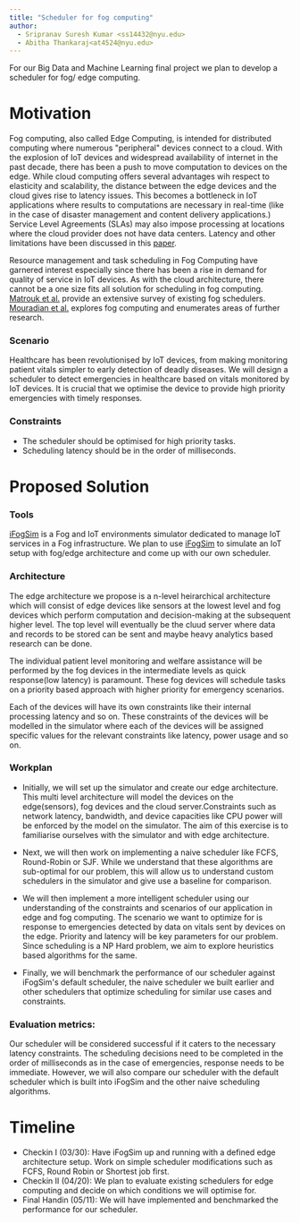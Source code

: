 ```yaml
---
title: "Scheduler for fog computing"
author:
  - Sripranav Suresh Kumar <ss14432@nyu.edu>
  - Abitha Thankaraj<at4524@nyu.edu>
---
```


For our Big Data and Machine Learning final project we plan to develop a
scheduler for fog/ edge computing.
# Motivation

Fog computing, also called Edge Computing, is intended for distributed computing where numerous 
"peripheral" devices connect to a cloud. With the explosion of IoT devices and widespread availability 
 of internet in the past decade, there has been a push to move computation to devices on the edge. While cloud computing
 offers several advantages wih respect to elasticity and scalability, the distance between the edge devices and
 the cloud gives rise to latency issues. This becomes a bottleneck in IoT applications
 where results to computations are necessary in real-time (like in the case of disaster management
and content delivery applications.) Service Level Agreements (SLAs) may also impose processing at 
locations where the cloud provider does not have data centers. Latency and other limitations have 
been discussed in this [paper](https://www.researchgate.net/profile/Rodolfo-Milito/publication/235409978_Fog_Computing_and_its_Role_in_the_Internet_of_Things/links/0deec531f19946228c000000/Fog-Computing-and-its-Role-in-the-Internet-of-Things.pdf).

Resource management and task scheduling in Fog Computing have garnered interest especially since there has been a
 rise in demand for quality of service in IoT devices. As with the cloud architecture, there cannot be a one size
 fits all solution for scheduling in fog computing. [Matrouk et al.](https://www.atlantis-press.com/journals/ijndc/125951775/view) provide an extensive survey of existing fog schedulers. 
 [Mouradian et al.](https://arxiv.org/pdf/1710.11001.pdf) explores fog computing and enumerates areas of
 further research.

### Scenario

Healthcare has been revolutionised by IoT devices, from making monitoring patient vitals simpler 
to early detection of deadly diseases. We will design a scheduler to detect emergencies in healthcare based on vitals 
monitored by IoT devices. It is crucial that we optimise the device to provide high priority emergencies with timely 
responses.

### Constraints
* The scheduler should be optimised for high priority tasks.
* Scheduling latency should be in the order of milliseconds.

# Proposed Solution

### Tools

[iFogSim](https://github.com/Cloudslab/iFogSim) is a Fog and IoT environments 
simulator dedicated to manage IoT services in a Fog infrastructure. 
We plan to use [iFogSim](https://arxiv.org/abs/1606.02007)
to simulate an IoT setup with fog/edge architecture and come up with our own scheduler.


### Architecture

The edge architecture we propose is a n-level heirarchical architecture which will consist of edge devices like sensors at the 
lowest level and fog devices which perform computation and decision-making at the subsequent higher level. The top level will
eventually be the cluud server where data and records to be stored can be sent and maybe heavy analytics based research can be
done. 

The individual patient level monitoring and welfare assistance will be performed by the fog devices in the intermediate 
levels as quick response(low latency) is paramount. These fog devices will schedule tasks on a priority based approach with 
higher priority for emergency scenarios.

Each of the devices will have its own constraints like their internal processing latency and so on. These 
constraints of the devices will be modelled in the simulator where each of the devices will be assigned specific values for 
the relevant constraints like latency, power usage and so on. 

### Workplan

* Initially, we will set up the simulator and create our edge architecture. This multi level architecture will model the devices on the edge(sensors),
 fog devices and the cloud server.Constraints such as network latency, bandwidth,  and device capacities like CPU power will be enforced by the 
  model on the simulator. The aim of this exercise is to familiarise ourselves with the simulator and with edge architecture. 
  
* Next, we will then work on implementing a naive scheduler
like FCFS, Round-Robin or SJF. While we understand that these algorithms are sub-optimal for our problem, this will 
  allow us to understand custom schedulers in the simulator and give use a baseline for comparison. 

* We will then implement a more intelligent scheduler using our understanding of the constraints and scenarios of our application in edge 
and fog computing. The scenario we want to optimize for is response to emergencies detected by data on vitals sent by devices on the edge.
  Priority and latency will be key parameters for our problem. Since scheduling is a NP Hard problem, we aim to explore heuristics based algorithms for the same.
  
* Finally, we will benchmark the performance of our scheduler against
iFogSim's default scheduler, the naive scheduler we built earlier and other schedulers
that optimize scheduling for similar use cases and constraints.
  

### Evaluation metrics:

Our scheduler will be considered successful if it caters to the necessary latency constraints. The scheduling decisions need to 
be completed in the order of milliseconds as in the case of emergencies, response needs to be immediate. However, we will also
compare our scheduler with the default scheduler which is built into iFogSim and the other naive scheduling algorithms.


# Timeline


* Checkin I (03/30): Have iFogSim up and running with a defined edge architecture
    setup. Work on simple scheduler modifications such as FCFS, Round Robin or Shortest job first.
* Checkin II (04/20): We plan to evaluate existing schedulers for edge computing and decide 
on which conditions we will optimise for. 
* Final Handin (05/11): We will have implemented and benchmarked the performance for our scheduler.
